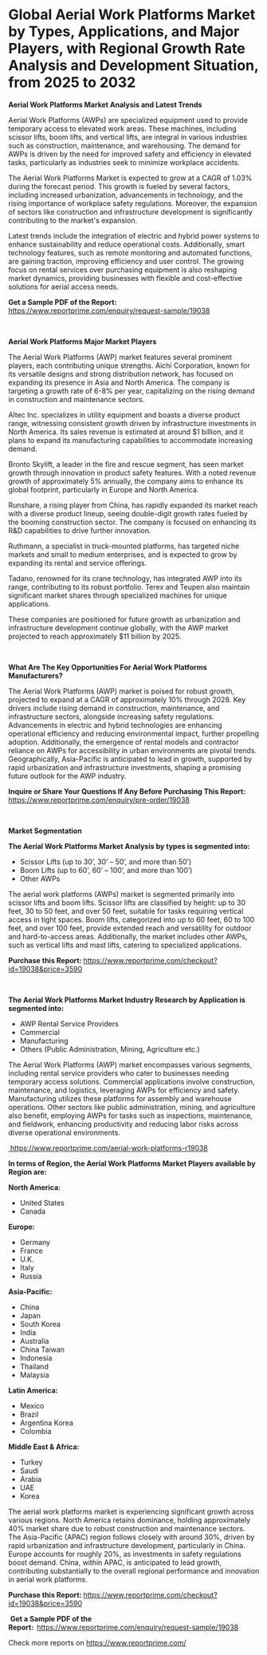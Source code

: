 <p><h1>Global Aerial Work Platforms Market by Types, Applications, and Major Players, with Regional Growth Rate Analysis and Development Situation, from 2025 to 2032</h1></p><p><strong>Aerial Work Platforms Market Analysis and Latest Trends</strong></p>
<p><p>Aerial Work Platforms (AWPs) are specialized equipment used to provide temporary access to elevated work areas. These machines, including scissor lifts, boom lifts, and vertical lifts, are integral in various industries such as construction, maintenance, and warehousing. The demand for AWPs is driven by the need for improved safety and efficiency in elevated tasks, particularly as industries seek to minimize workplace accidents.</p><p>The Aerial Work Platforms Market is expected to grow at a CAGR of 1.03% during the forecast period. This growth is fueled by several factors, including increased urbanization, advancements in technology, and the rising importance of workplace safety regulations. Moreover, the expansion of sectors like construction and infrastructure development is significantly contributing to the market's expansion.</p><p>Latest trends include the integration of electric and hybrid power systems to enhance sustainability and reduce operational costs. Additionally, smart technology features, such as remote monitoring and automated functions, are gaining traction, improving efficiency and user control. The growing focus on rental services over purchasing equipment is also reshaping market dynamics, providing businesses with flexible and cost-effective solutions for aerial access needs.</p></p>
<p><strong>Get a Sample PDF of the Report:&nbsp;</strong> <a href="https://www.reportprime.com/enquiry/request-sample/19038?utm_campaign=2822&utm_medium=2&utm_source=Github&utm_content=ia&utm_term=19032025&utm_id=aerial-work-platforms">https://www.reportprime.com/enquiry/request-sample/19038</a></p>
<p>&nbsp;</p>
<p><strong>Aerial Work Platforms Major Market Players</strong></p>
<p><p>The Aerial Work Platforms (AWP) market features several prominent players, each contributing unique strengths. Aichi Corporation, known for its versatile designs and strong distribution network, has focused on expanding its presence in Asia and North America. The company is targeting a growth rate of 6-8% per year, capitalizing on the rising demand in construction and maintenance sectors.</p><p>Altec Inc. specializes in utility equipment and boasts a diverse product range, witnessing consistent growth driven by infrastructure investments in North America. Its sales revenue is estimated at around $1 billion, and it plans to expand its manufacturing capabilities to accommodate increasing demand.</p><p>Bronto Skylift, a leader in the fire and rescue segment, has seen market growth through innovation in product safety features. With a noted revenue growth of approximately 5% annually, the company aims to enhance its global footprint, particularly in Europe and North America.</p><p>Runshare, a rising player from China, has rapidly expanded its market reach with a diverse product lineup, seeing double-digit growth rates fueled by the booming construction sector. The company is focused on enhancing its R&D capabilities to drive further innovation.</p><p>Ruthmann, a specialist in truck-mounted platforms, has targeted niche markets and small to medium enterprises, and is expected to grow by expanding its rental and service offerings.</p><p>Tadano, renowned for its crane technology, has integrated AWP into its range, contributing to its robust portfolio. Terex and Teupen also maintain significant market shares through specialized machines for unique applications.</p><p>These companies are positioned for future growth as urbanization and infrastructure development continue globally, with the AWP market projected to reach approximately $11 billion by 2025.</p></p>
<p>&nbsp;</p>
<p><strong>What Are The Key Opportunities For Aerial Work Platforms Manufacturers?</strong></p>
<p><p>The Aerial Work Platforms (AWP) market is poised for robust growth, projected to expand at a CAGR of approximately 10% through 2028. Key drivers include rising demand in construction, maintenance, and infrastructure sectors, alongside increasing safety regulations. Advancements in electric and hybrid technologies are enhancing operational efficiency and reducing environmental impact, further propelling adoption. Additionally, the emergence of rental models and contractor reliance on AWPs for accessibility in urban environments are pivotal trends. Geographically, Asia-Pacific is anticipated to lead in growth, supported by rapid urbanization and infrastructure investments, shaping a promising future outlook for the AWP industry.</p></p>
<p><strong>Inquire or Share Your Questions If Any Before Purchasing This Report:</strong> <a href="https://www.reportprime.com/enquiry/pre-order/19038?utm_campaign=2822&utm_medium=2&utm_source=Github&utm_content=ia&utm_term=19032025&utm_id=aerial-work-platforms">https://www.reportprime.com/enquiry/pre-order/19038</a></p>
<p>&nbsp;</p>
<p><strong>Market Segmentation</strong></p>
<p><strong>The Aerial Work Platforms Market Analysis by types is segmented into:</strong></p>
<p><ul><li>Scissor Lifts (up to 30’, 30’ – 50’, and more than 50’)</li><li>Boom Lifts (up to 60’, 60’ – 100’, and more than 100’)</li><li>Other AWPs</li></ul></p>
<p><p>The aerial work platforms (AWPs) market is segmented primarily into scissor lifts and boom lifts. Scissor lifts are classified by height: up to 30 feet, 30 to 50 feet, and over 50 feet, suitable for tasks requiring vertical access in tight spaces. Boom lifts, categorized into up to 60 feet, 60 to 100 feet, and over 100 feet, provide extended reach and versatility for outdoor and hard-to-access areas. Additionally, the market includes other AWPs, such as vertical lifts and mast lifts, catering to specialized applications.</p></p>
<p><strong>Purchase this Report:&nbsp;</strong><a href="https://www.reportprime.com/checkout?id=19038&price=3590&utm_campaign=2822&utm_medium=2&utm_source=Github&utm_content=ia&utm_term=19032025&utm_id=aerial-work-platforms">https://www.reportprime.com/checkout?id=19038&price=3590</a></p>
<p>&nbsp;</p>
<p><strong>The Aerial Work Platforms Market Industry Research by Application is segmented into:</strong></p>
<p><ul><li>AWP Rental Service Providers</li><li>Commercial</li><li>Manufacturing</li><li>Others (Public Administration, Mining, Agriculture etc.)</li></ul></p>
<p><p>The Aerial Work Platforms (AWP) market encompasses various segments, including rental service providers who cater to businesses needing temporary access solutions. Commercial applications involve construction, maintenance, and logistics, leveraging AWPs for efficiency and safety. Manufacturing utilizes these platforms for assembly and warehouse operations. Other sectors like public administration, mining, and agriculture also benefit, employing AWPs for tasks such as inspections, maintenance, and fieldwork, enhancing productivity and reducing labor risks across diverse operational environments.</p></p>
<p><a href="https://www.reportprime.com/aerial-work-platforms-r19038?utm_campaign=2822&utm_medium=2&utm_source=Github&utm_content=ia&utm_term=19032025&utm_id=aerial-work-platforms">&nbsp;https://www.reportprime.com/aerial-work-platforms-r19038</a></p>
<p><strong>In terms of Region, the Aerial Work Platforms Market Players available by Region are:</strong></p>
<p>
    <p> <strong> North America: </strong>
        <ul>
            <li>United States</li>
            <li>Canada</li>
        </ul>
        </p> 
    <p> <strong> Europe: </strong>
        <ul>
            <li>Germany</li>
            <li>France</li>
            <li>U.K.</li>
            <li>Italy</li>
            <li>Russia</li>
        </ul>
        </p> 
    <p> <strong> Asia-Pacific: </strong>
        <ul>
            <li>China</li>
            <li>Japan</li>
            <li>South Korea</li>
            <li>India</li>
            <li>Australia</li>
            <li>China Taiwan</li>
            <li>Indonesia</li>
            <li>Thailand</li>
            <li>Malaysia</li>
        </ul>
        </p> 
    <p> <strong> Latin America: </strong>
        <ul>
            <li>Mexico</li>
            <li>Brazil</li>
            <li>Argentina Korea</li>
            <li>Colombia</li>
        </ul>
        </p> 
    <p> <strong> Middle East & Africa: </strong>
        <ul>
            <li>Turkey</li>
            <li>Saudi</li>
            <li>Arabia</li>
            <li>UAE</li>
            <li>Korea</li>
        </ul>
    </p>
    </p>
<p><p>The aerial work platforms market is experiencing significant growth across various regions. North America retains dominance, holding approximately 40% market share due to robust construction and maintenance sectors. The Asia-Pacific (APAC) region follows closely with around 30%, driven by rapid urbanization and infrastructure development, particularly in China. Europe accounts for roughly 20%, as investments in safety regulations boost demand. China, within APAC, is anticipated to lead growth, contributing substantially to the overall regional performance and innovation in aerial work platforms.</p></p>
<p><strong>Purchase this Report: </strong><a href="https://www.reportprime.com/checkout?id=19038&price=3590&utm_campaign=2822&utm_medium=2&utm_source=Github&utm_content=ia&utm_term=19032025&utm_id=aerial-work-platforms">https://www.reportprime.com/checkout?id=19038&price=3590</a></p>
<p>&nbsp;<strong>Get a Sample PDF of the Report:&nbsp;&nbsp;</strong><a href="https://www.reportprime.com/enquiry/request-sample/19038?utm_campaign=2822&utm_medium=2&utm_source=Github&utm_content=ia&utm_term=19032025&utm_id=aerial-work-platforms">https://www.reportprime.com/enquiry/request-sample/19038</a></p>
<p><strong></strong></p>
<p>Check more reports on <a href="https://www.reportprime.com/?utm_campaign=2822&utm_medium=2&utm_source=Github&utm_content=ia&utm_term=19032025&utm_id=aerial-work-platforms">https://www.reportprime.com/</a></p>